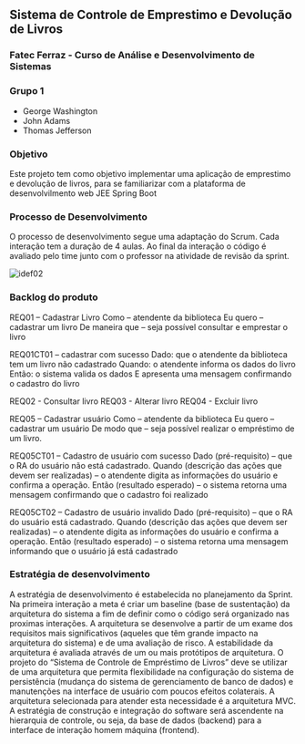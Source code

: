 ## Sistema de Controle de Emprestimo e Devolução de Livros
### Fatec Ferraz - Curso de Análise e Desenvolvimento de Sistemas
### Grupo 1
- George Washington
- John Adams
- Thomas Jefferson

### Objetivo
Este projeto tem como  objetivo implementar uma aplicação de emprestimo e devolução de livros, para se familiarizar com a plataforma de desenvolvilmento web JEE Spring Boot

### Processo de Desenvolvimento
O processo de desenvolvimento segue uma adaptação do Scrum. Cada interação tem a duração de 4 aulas. Ao final da interação o código é avaliado pelo time junto com o professor na atividade de revisão da sprint. 

![idef02](https://user-images.githubusercontent.com/14267502/84417700-6a2a2580-abec-11ea-8b39-d20213a4f15d.png)

### Backlog do produto

REQ01 – Cadastrar Livro
Como – atendente da biblioteca
Eu quero – cadastrar um livro
De maneira que – seja possível consultar e emprestar o livro

REQ01CT01 – cadastrar com sucesso
Dado: que o atendente da biblioteca tem um livro não cadastrado
Quando: o atendente informa os dados do livro  
Então: o sistema valida os dados E apresenta uma mensagem confirmando o cadastro do livro

REQ02 - Consultar livro
REQ03 - Alterar livro
REQ04 - Excluir livro

REQ05 – Cadastrar usuário
Como – atendente da biblioteca
Eu quero – cadastrar um usuário 
De modo que – seja possível realizar o empréstimo de um livro.

REQ05CT01 – Cadastro de usuário com sucesso
Dado (pré-requisito) – que o RA do usuário não está cadastrado.
Quando (descrição das ações que devem ser realizadas) – o atendente digita as informações do usuário e confirma a operação.
Então (resultado esperado) – o sistema retorna uma mensagem confirmando que o cadastro foi realizado

REQ05CT02 – Cadastro de usuário invalido
Dado (pré-requisito) – que o RA do usuário está cadastrado.
Quando (descrição das ações que devem ser realizadas) – o atendente digita as informações do usuário e confirma a operação.
Então (resultado esperado) – o sistema retorna uma mensagem informando que o usuário já está cadastrado


### Estratégia de desenvolvimento
A estratégia de desenvolvimento é estabelecida no planejamento da Sprint. Na primeira interação a meta é criar um baseline (base de sustentação) da arquitetura do sistema a fim de definir como o código será organizado nas proximas interações. A arquitetura se desenvolve a partir de um exame dos requisitos mais significativos (aqueles que têm grande impacto na arquitetura do sistema) e de uma avaliação de risco. A estabilidade da arquitetura é avaliada através de um ou mais protótipos de arquitetura. O projeto do “Sistema de Controle de Empréstimo de Livros” deve se utilizar de uma arquitetura que permita flexibilidade na configuração do sistema de persistência (mudança do sistema de gerenciamento de banco de dados) e manutenções na interface de usuário com poucos efeitos colaterais. A arquitetura selecionada para atender esta necessidade é a arquitetura MVC. 
A estratégia de construção e integração do software será ascendente na hierarquia de controle, ou seja, da base de dados (backend) para a interface de interação homem máquina (frontend). 




